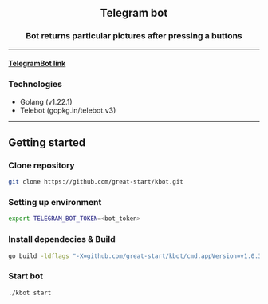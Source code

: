 <h2 align="center">Telegram bot</h2>

<h3 align="center">Bot returns particular pictures after pressing a buttons</h3>

---

#### [TelegramBot link](https://t.me/ev_bill_kbot)

### Technologies

- Golang (v1.22.1)
- Telebot (gopkg.in/telebot.v3)

---

## Getting started

### Clone repository

```bash
git clone https://github.com/great-start/kbot.git
```

### Setting up environment

```bash
export TELEGRAM_BOT_TOKEN=<bot_token>
```

### Install dependecies & Build

```bash
go build -ldflags "-X=github.com/great-start/kbot/cmd.appVersion=v1.0.3"
```

### Start bot

```bash
./kbot start
```
